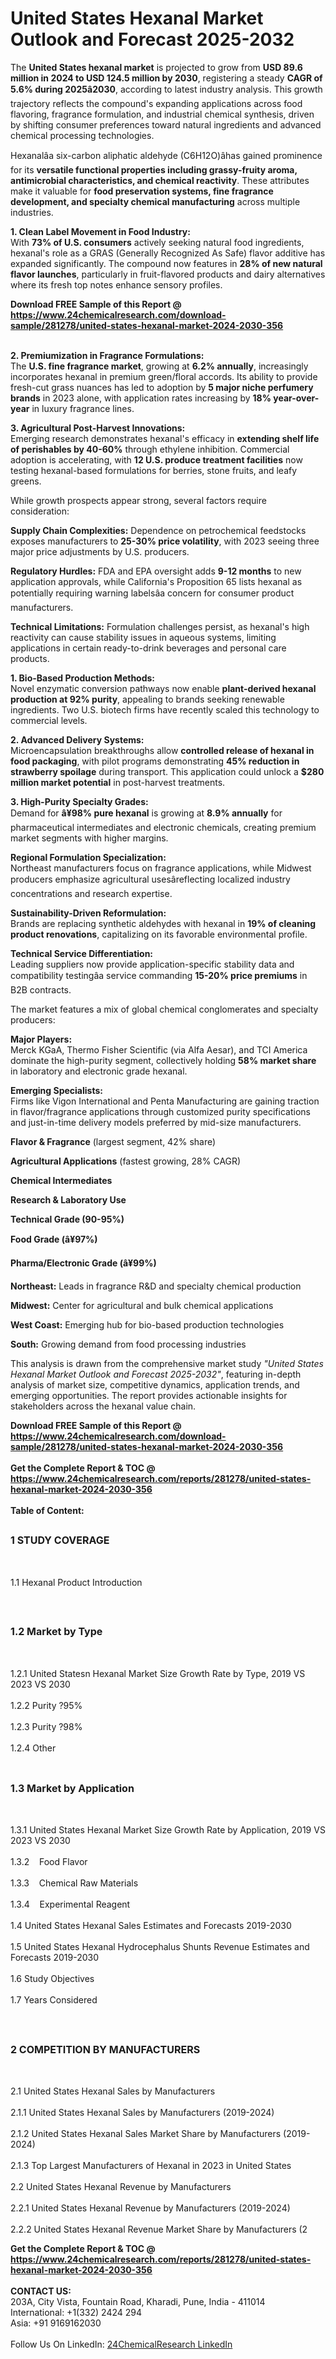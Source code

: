 <h1>United States Hexanal Market Outlook and Forecast 2025-2032</h1><p>The <strong>United States hexanal market</strong> is projected to grow from <strong>USD 89.6 million in 2024 to USD 124.5 million by 2030</strong>, registering a steady <strong>CAGR of 5.6% during 2025â2030</strong>, according to latest industry analysis. This growth trajectory reflects the compound's expanding applications across food flavoring, fragrance formulation, and industrial chemical synthesis, driven by shifting consumer preferences toward natural ingredients and advanced chemical processing technologies.</p><p>Hexanalâa six-carbon aliphatic aldehyde (C6H12O)âhas gained prominence for its <strong>versatile functional properties including grassy-fruity aroma, antimicrobial characteristics, and chemical reactivity</strong>. These attributes make it valuable for <strong>food preservation systems, fine fragrance development, and specialty chemical manufacturing</strong> across multiple industries.</p><p><strong>1. Clean Label Movement in Food Industry:</strong><br>
With  <strong>73% of U.S. consumers</strong> actively seeking natural food ingredients, hexanal's role as a GRAS (Generally Recognized As Safe) flavor additive has expanded significantly. The compound now features in <strong>28% of new natural flavor launches</strong>, particularly in fruit-flavored products and dairy alternatives where its fresh top notes enhance sensory profiles.</p><div><b>Download FREE Sample of this Report @ 
            <a href="https://www.24chemicalresearch.com/download-sample/281278/united-states-hexanal-market-2024-2030-356">
            https://www.24chemicalresearch.com/download-sample/281278/united-states-hexanal-market-2024-2030-356</a></b></div><br><p><strong>2. Premiumization in Fragrance Formulations:</strong><br>
The <strong>U.S. fine fragrance market</strong>, growing at <strong>6.2% annually</strong>, increasingly incorporates hexanal in premium green/floral accords. Its ability to provide fresh-cut grass nuances has led to adoption by <strong>5 major niche perfumery brands</strong> in 2023 alone, with application rates increasing by <strong>18% year-over-year</strong> in luxury fragrance lines.</p><p><strong>3. Agricultural Post-Harvest Innovations:</strong><br>
Emerging research demonstrates hexanal's efficacy in <strong>extending shelf life of perishables by 40-60%</strong> through ethylene inhibition. Commercial adoption is accelerating, with <strong>12 U.S. produce treatment facilities</strong> now testing hexanal-based formulations for berries, stone fruits, and leafy greens.</p><p>While growth prospects appear strong, several factors require consideration:</p><p><strong>Supply Chain Complexities:</strong> Dependence on petrochemical feedstocks exposes manufacturers to <strong>25-30% price volatility</strong>, with 2023 seeing three major price adjustments by U.S. producers.</p><p><strong>Regulatory Hurdles:</strong> FDA and EPA oversight adds <strong>9-12 months</strong> to new application approvals, while California's Proposition 65 lists hexanal as potentially requiring warning labelsâa concern for consumer product manufacturers.</p><p><strong>Technical Limitations:</strong> Formulation challenges persist, as hexanal's high reactivity can cause stability issues in aqueous systems, limiting applications in certain ready-to-drink beverages and personal care products.</p><p><strong>1. Bio-Based Production Methods:</strong><br>
Novel enzymatic conversion pathways now enable <strong>plant-derived hexanal production at 92% purity</strong>, appealing to brands seeking renewable ingredients. Two U.S. biotech firms have recently scaled this technology to commercial levels.</p><p><strong>2. Advanced Delivery Systems:</strong><br>
Microencapsulation breakthroughs allow <strong>controlled release of hexanal in food packaging</strong>, with pilot programs demonstrating <strong>45% reduction in strawberry spoilage</strong> during transport. This application could unlock a <strong>$280 million market potential</strong> in post-harvest treatments.</p><p><strong>3. High-Purity Specialty Grades:</strong><br>
Demand for <strong>â¥98% pure hexanal</strong> is growing at <strong>8.9% annually</strong> for pharmaceutical intermediates and electronic chemicals, creating premium market segments with higher margins.</p><p><strong>Regional Formulation Specialization:</strong><br>
	Northeast manufacturers focus on fragrance applications, while Midwest producers emphasize agricultural usesâreflecting localized industry concentrations and research expertise.</p><p><strong>Sustainability-Driven Reformulation:</strong><br>
	Brands are replacing synthetic aldehydes with hexanal in <strong>19% of cleaning product renovations</strong>, capitalizing on its favorable environmental profile.</p><p><strong>Technical Service Differentiation:</strong><br>
	Leading suppliers now provide application-specific stability data and compatibility testingâa service commanding <strong>15-20% price premiums</strong> in B2B contracts.</p><p>The market features a mix of global chemical conglomerates and specialty producers:</p><p><strong>Major Players:</strong><br>
Merck KGaA, Thermo Fisher Scientific (via Alfa Aesar), and TCI America dominate the high-purity segment, collectively holding <strong>58% market share</strong> in laboratory and electronic grade hexanal.</p><p><strong>Emerging Specialists:</strong><br>
Firms like Vigon International and Penta Manufacturing are gaining traction in flavor/fragrance applications through customized purity specifications and just-in-time delivery models preferred by mid-size manufacturers.</p><p><strong>Flavor &amp; Fragrance</strong> (largest segment, 42% share)</p><p><strong>Agricultural Applications</strong> (fastest growing, 28% CAGR)</p><p><strong>Chemical Intermediates</strong></p><p><strong>Research &amp; Laboratory Use</strong></p><p><strong>Technical Grade (90-95%)</strong></p><p><strong>Food Grade (â¥97%)</strong></p><p><strong>Pharma/Electronic Grade (â¥99%)</strong></p><p><strong>Northeast:</strong> Leads in fragrance R&amp;D and specialty chemical production</p><p><strong>Midwest:</strong> Center for agricultural and bulk chemical applications</p><p><strong>West Coast:</strong> Emerging hub for bio-based production technologies</p><p><strong>South:</strong> Growing demand from food processing industries</p><p>This analysis is drawn from the comprehensive market study <em>"United States Hexanal Market Outlook and Forecast 2025-2032"</em>, featuring in-depth analysis of market size, competitive dynamics, application trends, and emerging opportunities. The report provides actionable insights for stakeholders across the hexanal value chain.</p><div><b>Download FREE Sample of this Report @ 
            <a href="https://www.24chemicalresearch.com/download-sample/281278/united-states-hexanal-market-2024-2030-356">
            https://www.24chemicalresearch.com/download-sample/281278/united-states-hexanal-market-2024-2030-356</a></b></div><br><div><b>Get the Complete Report & TOC @ 
            <a href="https://www.24chemicalresearch.com/reports/281278/united-states-hexanal-market-2024-2030-356">
            https://www.24chemicalresearch.com/reports/281278/united-states-hexanal-market-2024-2030-356</a></b></div><br>
            <b>Table of Content:</b><p><h2><span style="font-size:16px"><strong>1 STUDY COVERAGE</strong></span></h2><br />
<p>1.1 Hexanal Product Introduction</p><br />
<h2><span style="font-size:16px"><strong>1.2 Market by Type</strong></span></h2><br />
<p>1.2.1 United Statesn Hexanal Market Size Growth Rate by Type, 2019 VS 2023 VS 2030<br /><br />
1.2.2 Purity ?95%&nbsp;&nbsp; &nbsp;<br /><br />
1.2.3 Purity ?98%<br /><br />
1.2.4 Other<br /><br />
<h2><span style="font-size:16px"><strong>1.3 Market by Application</strong></span></h2><br />
<p>1.3.1 United States Hexanal Market Size Growth Rate by Application, 2019 VS 2023 VS 2030<br /><br />
1.3.2&nbsp;&nbsp; &nbsp;Food Flavor<br /><br />
1.3.3&nbsp;&nbsp; &nbsp;Chemical Raw Materials<br /><br />
1.3.4&nbsp;&nbsp; &nbsp;Experimental Reagent<br /><br />
1.4 United States Hexanal Sales Estimates and Forecasts 2019-2030<br /><br />
1.5 United States Hexanal Hydrocephalus Shunts Revenue Estimates and Forecasts 2019-2030<br /><br />
1.6 Study Objectives<br /><br />
1.7 Years Considered</p><br />
<h2><span style="font-size:16px"><strong>2 COMPETITION BY MANUFACTURERS</strong></span></h2><br />
<p>2.1 United States Hexanal Sales by Manufacturers<br /><br />
2.1.1 United States Hexanal Sales by Manufacturers (2019-2024)<br /><br />
2.1.2 United States Hexanal Sales Market Share by Manufacturers (2019-2024)<br /><br />
2.1.3 Top Largest Manufacturers of Hexanal in 2023 in United States<br /><br />
2.2 United States Hexanal Revenue by Manufacturers<br /><br />
2.2.1 United States Hexanal Revenue by Manufacturers (2019-2024)<br /><br />
2.2.2 United States Hexanal Revenue Market Share by Manufacturers (2</p><div><b>Get the Complete Report & TOC @ 
            <a href="https://www.24chemicalresearch.com/reports/281278/united-states-hexanal-market-2024-2030-356">
            https://www.24chemicalresearch.com/reports/281278/united-states-hexanal-market-2024-2030-356</a></b></div><br><b>CONTACT US:</b><br>
            203A, City Vista, Fountain Road, Kharadi, Pune, India - 411014<br>
            International: +1(332) 2424 294<br>
            Asia: +91 9169162030 <br><br>
            Follow Us On LinkedIn: <a href="https://www.linkedin.com/company/24chemicalresearch/">24ChemicalResearch LinkedIn</a>